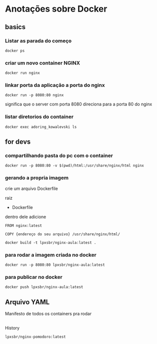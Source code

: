    # Anotações sobre Docker

## basics

### Listar as parada do começo

```
docker ps
```

### criar um novo container NGINX

```
docker run nginx
```

### linkar porta da aplicação a porta do nginx

```
docker run -p 8080:80 nginx
```

significa que o server com porta 8080 direciona para a porta 80 do nginx

### listar diretorios do container

```
docker exec adoring_kowalevski ls
```

## for devs

### compartilhando pasta do pc com o container

```
docker run -p 8080:80 -v $(pwd)/html:/usr/share/nginx/html nginx
```

### gerando a propria imagem

crie um arquivo Dockerfile

raiz
   - Dockerfile

dentro dele adicione

```
FROM nginx:latest

COPY {endereço do seu arquivo} /usr/share/nginx/html/
```

```
docker build -t lpxsbr/nginx-aula:latest .
```

### para rodar a imagem criada no docker

```
docker run -p 8080:80 lpxsbr/nginx-aula:latest
```

### para publicar no docker

```
docker push lpxsbr/nginx-aula:latest
```

## Arquivo YAML

Manifesto de todos os containers pra rodar

##

History

```
lpxsbr/nginx-pomodoro:latest
```